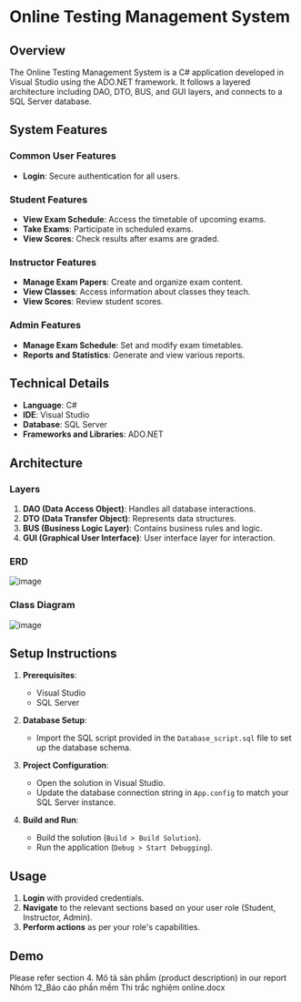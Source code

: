 # Online Testing Management System

## Overview

The Online Testing Management System is a C# application developed in Visual Studio using the ADO.NET framework. It follows a layered architecture including DAO, DTO, BUS, and GUI layers, and connects to a SQL Server database.

## System Features

### Common User Features

- **Login**: Secure authentication for all users.

### Student Features

- **View Exam Schedule**: Access the timetable of upcoming exams.
- **Take Exams**: Participate in scheduled exams.
- **View Scores**: Check results after exams are graded.

### Instructor Features

- **Manage Exam Papers**: Create and organize exam content.
- **View Classes**: Access information about classes they teach.
- **View Scores**: Review student scores.

### Admin Features

- **Manage Exam Schedule**: Set and modify exam timetables.
- **Reports and Statistics**: Generate and view various reports.

## Technical Details

- **Language**: C#
- **IDE**: Visual Studio
- **Database**: SQL Server
- **Frameworks and Libraries**: ADO.NET

## Architecture

### Layers

1. **DAO (Data Access Object)**: Handles all database interactions.
2. **DTO (Data Transfer Object)**: Represents data structures.
3. **BUS (Business Logic Layer)**: Contains business rules and logic.
4. **GUI (Graphical User Interface)**: User interface layer for interaction.

### ERD
![image](https://github.com/user-attachments/assets/a16ccac7-657f-4140-8b83-6a6625743e5a)

### Class Diagram
![image](https://github.com/user-attachments/assets/c4f0ec63-c42d-4c82-8912-da405cf83f1a)


## Setup Instructions

1. **Prerequisites**:
   - Visual Studio
   - SQL Server

2. **Database Setup**:
   - Import the SQL script provided in the `Database_script.sql` file to set up the database schema.

3. **Project Configuration**:
   - Open the solution in Visual Studio.
   - Update the database connection string in `App.config` to match your SQL Server instance.

4. **Build and Run**:
   - Build the solution (`Build > Build Solution`).
   - Run the application (`Debug > Start Debugging`).

## Usage

1. **Login** with provided credentials.
2. **Navigate** to the relevant sections based on your user role (Student, Instructor, Admin).
3. **Perform actions** as per your role's capabilities.

## Demo
Please refer section 4. Mô tả sản phẩm (product description) in our report Nhóm 12_Báo cáo phần mềm Thi trắc nghiệm online.docx
